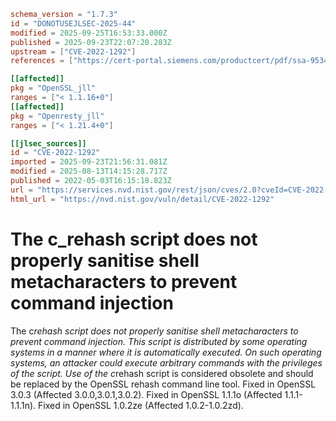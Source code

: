 ```toml
schema_version = "1.7.3"
id = "DONOTUSEJLSEC-2025-44"
modified = 2025-09-25T16:53:33.000Z
published = 2025-09-23T22:07:20.283Z
upstream = ["CVE-2022-1292"]
references = ["https://cert-portal.siemens.com/productcert/pdf/ssa-953464.pdf", "https://git.openssl.org/gitweb/?p=openssl.git%3Ba=commitdiff%3Bh=1ad73b4d27bd8c1b369a3cd453681d3a4f1bb9b2", "https://git.openssl.org/gitweb/?p=openssl.git%3Ba=commitdiff%3Bh=548d3f280a6e737673f5b61fce24bb100108dfeb", "https://git.openssl.org/gitweb/?p=openssl.git%3Ba=commitdiff%3Bh=e5fd1728ef4c7a5bf7c7a7163ca60370460a6e23", "https://lists.debian.org/debian-lts-announce/2022/05/msg00019.html", "https://lists.fedoraproject.org/archives/list/package-announce%40lists.fedoraproject.org/message/VX4KWHPMKYJL6ZLW4M5IU7E5UV5ZWJQU/", "https://lists.fedoraproject.org/archives/list/package-announce%40lists.fedoraproject.org/message/ZNU5M7BXMML26G3GPYKFGQYPQDRSNKDD/", "https://psirt.global.sonicwall.com/vuln-detail/SNWLID-2022-0011", "https://security.gentoo.org/glsa/202210-02", "https://security.netapp.com/advisory/ntap-20220602-0009/", "https://security.netapp.com/advisory/ntap-20220729-0004/", "https://www.debian.org/security/2022/dsa-5139", "https://www.openssl.org/news/secadv/20220503.txt", "https://www.oracle.com/security-alerts/cpujul2022.html", "https://cert-portal.siemens.com/productcert/pdf/ssa-953464.pdf", "https://git.openssl.org/gitweb/?p=openssl.git%3Ba=commitdiff%3Bh=1ad73b4d27bd8c1b369a3cd453681d3a4f1bb9b2", "https://git.openssl.org/gitweb/?p=openssl.git%3Ba=commitdiff%3Bh=548d3f280a6e737673f5b61fce24bb100108dfeb", "https://git.openssl.org/gitweb/?p=openssl.git%3Ba=commitdiff%3Bh=e5fd1728ef4c7a5bf7c7a7163ca60370460a6e23", "https://gitlab.com/fraf0/cve-2022-1292-re_score-analysis", "https://lists.debian.org/debian-lts-announce/2022/05/msg00019.html", "https://lists.fedoraproject.org/archives/list/package-announce%40lists.fedoraproject.org/message/VX4KWHPMKYJL6ZLW4M5IU7E5UV5ZWJQU/", "https://lists.fedoraproject.org/archives/list/package-announce%40lists.fedoraproject.org/message/ZNU5M7BXMML26G3GPYKFGQYPQDRSNKDD/", "https://psirt.global.sonicwall.com/vuln-detail/SNWLID-2022-0011", "https://security.gentoo.org/glsa/202210-02", "https://security.netapp.com/advisory/ntap-20220602-0009/", "https://security.netapp.com/advisory/ntap-20220729-0004/", "https://www.debian.org/security/2022/dsa-5139", "https://www.openssl.org/news/secadv/20220503.txt", "https://www.oracle.com/security-alerts/cpujul2022.html"]

[[affected]]
pkg = "OpenSSL_jll"
ranges = ["< 1.1.16+0"]
[[affected]]
pkg = "Openresty_jll"
ranges = ["< 1.21.4+0"]

[[jlsec_sources]]
id = "CVE-2022-1292"
imported = 2025-09-23T21:56:31.081Z
modified = 2025-08-13T14:15:28.717Z
published = 2022-05-03T16:15:18.823Z
url = "https://services.nvd.nist.gov/rest/json/cves/2.0?cveId=CVE-2022-1292"
html_url = "https://nvd.nist.gov/vuln/detail/CVE-2022-1292"
```

# The c_rehash script does not properly sanitise shell metacharacters to prevent command injection

The c*rehash script does not properly sanitise shell metacharacters to prevent command injection. This script is distributed by some operating systems in a manner where it is automatically executed. On such operating systems, an attacker could execute arbitrary commands with the privileges of the script. Use of the c*rehash script is considered obsolete and should be replaced by the OpenSSL rehash command line tool. Fixed in OpenSSL 3.0.3 (Affected 3.0.0,3.0.1,3.0.2). Fixed in OpenSSL 1.1.1o (Affected 1.1.1-1.1.1n). Fixed in OpenSSL 1.0.2ze (Affected 1.0.2-1.0.2zd).

